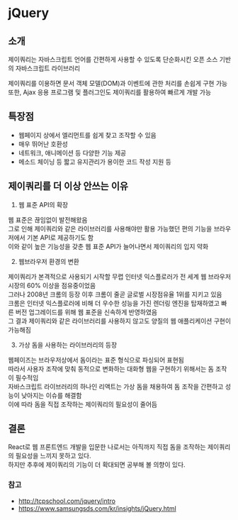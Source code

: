 # jQuery

## 소개

제이쿼리는 자바스크립트 언어를 간편하게 사용할 수 있도록 단순화시킨 오픈 소스 기반의 자바스크립트 라이브러리

제이쿼리를 이용하면 문서 객체 모델(DOM)과 이벤트에 관한 처리를 손쉽게 구현 가능  
또한, Ajax 응용 프로그램 및 플러그인도 제이쿼리를 활용하여 빠르게 개발 가능

## 특장점

- 웹페이지 상에서 엘리먼트를 쉽게 찾고 조작할 수 있음
- 매우 뛰어난 호환성
- 네트워크, 애니메이션 등 다양한 기능 제공
- 메소드 체이닝 등 짧고 유지관리가 용이한 코드 작성 지원 등

## 제이쿼리를 더 이상 안쓰는 이유

1. 웹 표준 API의 확장

웹 표준은 끊임없이 발전해왔음  
그로 인해 제이쿼리와 같은 라이브러리를 사용해야만 활용 가능했던 편의 기능을 브라우저에서 기본 API로 제공하기도 함  
이와 같이 높은 기능성을 갖춘 웹 표준 API가 늘어나면서 제이쿼리의 입지 약화

2. 웹브라우저 환경의 변환

제이쿼리가 본격적으로 사용되기 시작할 무렵 인터넷 익스플로러가 전 세계 웹 브라우저 시장의 60% 이상을 점유중이었음  
그러나 2008년 크롬의 등장 이후 크롬이 줄곧 글로벌 시장점유율 1위를 지키고 있음  
크롬은 인터넷 익스플로러에 비해 더 우수한 성능을 가진 렌더링 엔진을 탑재하였고 빠른 버전 업그레이드를 위해 웹 표준을 신속하게 반영하였음  
그 결과 제이쿼리와 같은 라이브러리를 사용하지 않고도 양질의 웹 애플리케이션 구현이 가능해짐

3. 가상 돔을 사용하는 라이브러리의 등장

웹페이즈는 브라우저상에서 돔이라는 표준 형식으로 파싱되어 표현됨  
따라서 사용자 조작에 맞춰 동적으로 변화하는 대화형 웹을 구현하기 위해서는 돔 조작이 필수적임  
자바스크립트 라이브러리의 하나인 리액트는 가상 돔을 채용하여 돔 조작을 간편하고 성능이 낮아지는 이슈를 해결함  
이에 따라 돔을 직접 조작하는 제이쿼리의 필요성이 줄어듬

## 결론

React로 웹 프론트엔드 개발을 입문한 나로서는 아직까지 직접 돔을 조작하는 제이쿼리의 필요성을 느끼지 못하고 있다.  
하지만 추후에 제이쿼리의 기능이 더 확대되면 공부해 볼 의향이 있다.

### 참고

- http://tcpschool.com/jquery/intro
- https://www.samsungsds.com/kr/insights/jQuery.html
